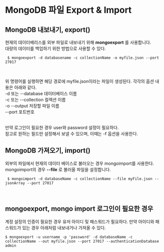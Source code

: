 # MongoDB 파일 Export & Import
## MongoDB 내보내기, export()
현재의 데이터베리스를 외부 파일로 내보내기 위해 __mongoexport__ 를 사용합니다. </br>
대량의 데이터를 백업하기 위한 방법으로 사용할 수 있다.

<pre><code> $ mongoexport -d databasename -c collectionName -o myfile.json --port 27017</code></pre>
</br>

위 명령어를 실행하면 해당 경로에 myfile.json이라는 파일이 생성된다. 각각의 옵션 내용은 아래와 같다.</br>
-d 또는 --database 데이터베이스 이름</br>
-c 또는 --collection 컬렉션 이름</br>
-o --output 저장할 파일 이름</br>
--port 포트번호</br>
</br>

만약 로그인이 필요한 경우 user와 password 설정이 필요하다.</br>
참고로 원하는 필드만 설정해서 보낼 수 있으며, 이때는 -f 옵션을 사용한다.

## MongoDB 가져오기, import()
외부의 파일에서 현재의 데이터 베이스로 불러오는 경우 mongoimport를 사용한다.<br>
mongoimport의 경우 __--file__ 로 불러올 파일을 설정합니다.
<pre><code> $ mongoimport -d databaseName -c collectionName --file myFile.json --jsonArray --port 27017</code></pre>
</br>

## mongoexport, mongo import 로그인이 필요한 경우
계정 설정의 인증이 필요한 경우 유저 아이디 및 패스워드가 필요하다. 만약 아이디와 패스워드가 있는 경우 아래처럼 내보내거나 가져올 수 있다.
<pre><code>$ mongoexport -u username -p 'password' -d databaseName -c collectionName --out myfile.json --port 27017 --authenticationDatabase admin</code></pre>





